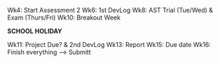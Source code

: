 Wk4: Start Assessment 2
Wk6: 1st DevLog
Wk8: AST Trial (Tue/Wed) & Exam (Thurs/Fri)
Wk10: Breakout Week

**SCHOOL HOLIDAY**

Wk11: Project Due? & 2nd DevLog
Wk13: Report
Wk15: Due date
Wk16: Finish everything --> Submitt